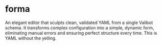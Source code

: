 # forma
An elegant editor that sculpts clean, validated YAML from a single Valibot schema. It transforms complex configuration into a simple, dynamic form, eliminating manual errors and ensuring perfect structure every time. This is YAML without the yelling.
